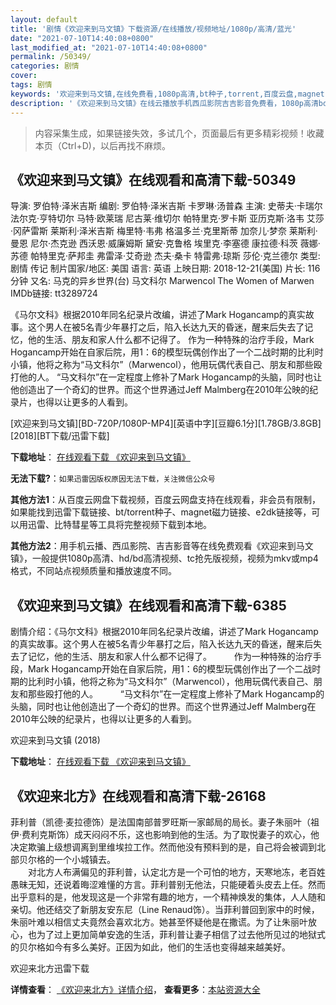 ```yaml
---
layout: default
title: '剧情《欢迎来到马文镇》下载资源/在线播放/视频地址/1080p/高清/蓝光'
date: "2021-07-10T14:40:08+0800"
last_modified_at: "2021-07-10T14:40:08+0800"
permalink: /50349/
categories: 剧情
cover:
tags: 剧情
keywords: '欢迎来到马文镇,在线免费看,1080p高清,bt种子,torrent,百度云盘,magnet,磁力链,迅雷下载资源'
description: '《欢迎来到马文镇》在线云播放手机西瓜影院吉吉影音免费看，1080p高清bd/hd未删减完整版和tc抢先枪版，mkv/mp4格式，附带bt/torrent种子、magnet/磁力链、百度云盘、网盘资源迅雷下载链接'
---
```


>内容采集生成，如果链接失效，多试几个，页面最后有更多精彩视频！收藏本页（Ctrl+D)，以后再找不麻烦。


## 《欢迎来到马文镇》在线观看和高清下载-50349

导演: 罗伯特·泽米吉斯 编剧: 罗伯特·泽米吉斯 卡罗琳·汤普森 主演: 史蒂夫·卡瑞尔 法尔克·亨特切尔 马特·欧莱瑞 尼古莱·维切尔 帕特里克·罗卡斯 亚历克斯·洛韦 艾莎·冈萨雷斯 莱斯利·泽米吉斯 梅里特·韦弗 格温多兰·克里斯蒂 加奈儿·梦奈 莱斯利·曼恩 尼尔·杰克逊 西沃恩·威廉姆斯 黛安·克鲁格 埃里克·李塞德 康拉德·科茨 薇娜·苏德 帕特里克·萨邦圭 弗雷泽·艾奇逊 杰夫·桑卡 特雷弗·琼斯 莎伦·克兰德尔 类型: 剧情 传记 制片国家/地区: 美国 语言: 英语 上映日期: 2018-12-21(美国) 片长: 116分钟 又名: 马克的异乡世界(台) 马文科尔 Marwencol The Women of Marwen IMDb链接: tt3289724

《马尔文科》根据2010年同名纪录片改编，讲述了Mark Hogancamp的真实故事。这个男人在被5名青少年暴打之后，陷入长达九天的昏迷，醒来后失去了记忆，他的生活、朋友和家人什么都不记得了。 作为一种特殊的治疗手段，Mark Hogancamp开始在自家后院，用1：6的模型玩偶创作出了一个二战时期的比利时小镇，他将之称为“马文科尔”（Marwencol），他用玩偶代表自己、朋友和那些殴打他的人。 “马文科尔”在一定程度上修补了Mark Hogancamp的头脑，同时也让他创造出了一个奇幻的世界。而这个世界通过Jeff Malmberg在2010年公映的纪录片，也得以让更多的人看到。


[欢迎来到马文镇][BD-720P/1080P-MP4][英语中字][豆瓣6.1分][1.78GB/3.8GB][2018][BT下载/迅雷下载]

**下载地址**： [在线观看下载 《欢迎来到马文镇》](https://www.btdx8.com/torrent/hyldmwz_2018.html) 


**无法下载?**：`如果迅雷因版权原因无法下载，关注微信公众号 `

**其他方法1**：从百度云网盘下载视频，百度云网盘支持在线观看，非会员有限制，如果能找到迅雷下载链接、bt/torrent种子、magnet磁力链接、e2dk链接等，可以用迅雷、比特彗星等工具将完整视频下载到本地。

**其他方法2**：用手机云播、西瓜影院、吉吉影音等在线免费观看《欢迎来到马文镇》，一般提供1080p高清、hd/bd高清视频、tc抢先版视频，视频为mkv或mp4格式，不同站点视频质量和播放速度不同。


## 《欢迎来到马文镇》在线观看和高清下载-6385

剧情介绍：《马尔文科》根据2010年同名纪录片改编，讲述了Mark Hogancamp的真实故事。这个男人在被5名青少年暴打之后，陷入长达九天的昏迷，醒来后失去了记忆，他的生活、朋友和家人什么都不记得了。  　　作为一种特殊的治疗手段，Mark Hogancamp开始在自家后院，用1：6的模型玩偶创作出了一个二战时期的比利时小镇，他将之称为“马文科尔”（Marwencol），他用玩偶代表自己、朋友和那些殴打他的人。  　　“马文科尔”在一定程度上修补了Mark Hogancamp的头脑，同时也让他创造出了一个奇幻的世界。而这个世界通过Jeff Malmberg在2010年公映的纪录片，也得以让更多的人看到。


欢迎来到马文镇 (2018)

**下载地址**： [在线观看下载 《欢迎来到马文镇》](https://www.btbtdy.me/btdy/dy14981.html) 


## 《欢迎来北方》在线观看和高清下载-26168

菲利普（凯德·麦拉德饰）是法国南部普罗旺斯一家邮局的局长。妻子朱丽叶（祖伊&middot;费利克斯饰）成天闷闷不乐，这也影响到他的生活。为了取悦妻子的欢心，他决定欺骗上级想调离到里维埃拉工作。然而他没有预料到的是，自己将会被调到北部贝尔格的一个小城镇去。<br />　　对北方人布满偏见的菲利普，认定北方是一个可怕的地方，天寒地冻，老百姓愚昧无知，还说着晦涩难懂的方言。菲利普别无他法，只能硬着头皮去上任。然而出乎意料的是，他发现这是一个非常有趣的地方，一个精神焕发的集体，人人随和亲切。他还结交了新朋友安东尼（Line Renaud饰）。当菲利普回到家中的时候，朱丽叶难以相信丈夫竟然会喜欢北方。她甚至怀疑他是在撒谎。为了让朱丽叶放心，也为了过上更加简单安逸的生活，菲利普让妻子相信了过去他所见过的地狱式的贝尔格如今有多么美好。正因为如此，他们的生活也变得越来越美好。


欢迎来北方迅雷下载

**详情查看**： [《欢迎来北方》详情介绍](/movie/26168/)， **查看更多**：[本站资源大全](/movie/t/all/)

